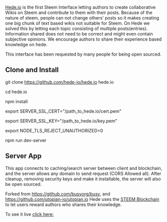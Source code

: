 [Hede.io](https://hede.io) is the first Steem Interface letting authors to create collaborative Wikis on Steem and contribute to them with their posts. Because of the nature of steem, people can not change others' posts so it makes creating one big chunk of text based wikis not suitable for Steem. On Hede we solved this by letting each topic consisting of multiple posts(entries). 
Information shared does not need to be correct and might even contain subjective opinions. We encourage authors to share their experience based knowledge on hede.

This interface has been requested by many people for being open sourced.

Clone and Install
------------------
git clone https://github.com/hede-io/hede.io hede.io

cd hede.io

npm install

export SERVER_SSL_CERT="/path_to_hede.io/cert.pem"

export SERVER_SSL_KEY="/path_to_hede.io/key.pem"

export NODE_TLS_REJECT_UNAUTHORIZED=0

npm run dev-server

Server App
-----------------------
This app connects to caching/search server between client and blockchain, and the server allows any domain to send request (CORS Allowed all). After cleanup, removing security keys and make it installable, the server will also be open sourced.

Forked from https://github.com/busyorg/busy, and https://github.com/utopian-io/utopian.io Hede uses the [STEEM Blockchain](https://steem.io) to let users reward authors who shares their knowledge.

To see it live [click here:](https://hede.io)
